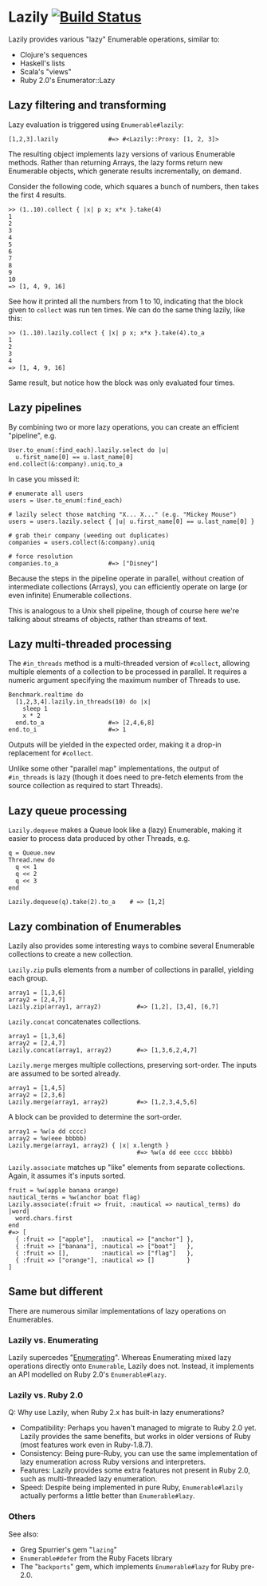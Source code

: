 Lazily [![Build Status](https://secure.travis-ci.org/mdub/lazily.png?branch=master)](http://travis-ci.org/mdub/lazily)
===========

Lazily provides various "lazy" Enumerable operations, similar to:

* Clojure's sequences
* Haskell's lists
* Scala's "views"
* Ruby 2.0's Enumerator::Lazy

Lazy filtering and transforming
-------------------------------

Lazy evaluation is triggered using `Enumerable#lazily`:

    [1,2,3].lazily              #=> #<Lazily::Proxy: [1, 2, 3]>

The resulting object implements lazy versions of various Enumerable methods.  Rather than returning Arrays, the lazy forms return new Enumerable objects, which generate results incrementally, on demand.

Consider the following code, which squares a bunch of numbers, then takes the first 4 results.

    >> (1..10).collect { |x| p x; x*x }.take(4)
    1
    2
    3
    4
    5
    6
    7
    8
    9
    10
    => [1, 4, 9, 16]

See how it printed all the numbers from 1 to 10, indicating that the block given to `collect` was run ten times. We can do the same thing lazily, like this:

    >> (1..10).lazily.collect { |x| p x; x*x }.take(4).to_a
    1
    2
    3
    4
    => [1, 4, 9, 16]

Same result, but notice how the block was only evaluated four times.

Lazy pipelines
--------------

By combining two or more lazy operations, you can create an efficient "pipeline", e.g.

    User.to_enum(:find_each).lazily.select do |u|
      u.first_name[0] == u.last_name[0]
    end.collect(&:company).uniq.to_a

In case you missed it:

    # enumerate all users
    users = User.to_enum(:find_each)

    # lazily select those matching "X... X..." (e.g. "Mickey Mouse")
    users = users.lazily.select { |u| u.first_name[0] == u.last_name[0] }

    # grab their company (weeding out duplicates)
    companies = users.collect(&:company).uniq

    # force resolution
    companies.to_a              #=> ["Disney"]

Because the steps in the pipeline operate in parallel, without creation of intermediate collections (Arrays), you can efficiently operate on large (or even infinite) Enumerable collections.

This is analogous to a Unix shell pipeline, though of course here we're talking about streams of objects, rather than streams of text.

Lazy multi-threaded processing
------------------------------

The `#in_threads` method is a multi-threaded version of `#collect`, allowing multiple elements of a collection to be processed in parallel.  It requires a numeric argument specifying the maximum number of Threads to use.

    Benchmark.realtime do
      [1,2,3,4].lazily.in_threads(10) do |x|
        sleep 1
        x * 2
      end.to_a                  #=> [2,4,6,8]
    end.to_i                    #=> 1

Outputs will be yielded in the expected order, making it a drop-in replacement for `#collect`.

Unlike some other "parallel map" implementations, the output of `#in_threads` is lazy (though it does need to pre-fetch elements from the source collection as required to start Threads).

Lazy queue processing
---------------------

`Lazily.dequeue` makes a Queue look like a (lazy) Enumerable, making it easier to process data produced by other Threads, e.g.

    q = Queue.new
    Thread.new do
      q << 1
      q << 2
      q << 3
    end

    Lazily.dequeue(q).take(2).to_a    # => [1,2]

Lazy combination of Enumerables
-------------------------------

Lazily also provides some interesting ways to combine several Enumerable collections to create a new collection.

`Lazily.zip` pulls elements from a number of collections in parallel, yielding each group.

    array1 = [1,3,6]
    array2 = [2,4,7]
    Lazily.zip(array1, array2)          #=> [1,2], [3,4], [6,7]

`Lazily.concat` concatenates collections.

    array1 = [1,3,6]
    array2 = [2,4,7]
    Lazily.concat(array1, array2)       #=> [1,3,6,2,4,7]

`Lazily.merge` merges multiple collections, preserving sort-order.  The inputs are assumed to be sorted already.

    array1 = [1,4,5]
    array2 = [2,3,6]
    Lazily.merge(array1, array2)        #=> [1,2,3,4,5,6]

A block can be provided to determine the sort-order.

    array1 = %w(a dd cccc)
    array2 = %w(eee bbbbb)
    Lazily.merge(array1, array2) { |x| x.length }
                                        #=> %w(a dd eee cccc bbbbb)

`Lazily.associate` matches up "like" elements from separate collections.  Again, it assumes it's inputs sorted.

    fruit = %w(apple banana orange)
    nautical_terms = %w(anchor boat flag)
    Lazily.associate(:fruit => fruit, :nautical => nautical_terms) do |word|
      word.chars.first
    end
    #=> [
      { :fruit => ["apple"],  :nautical => ["anchor"] },
      { :fruit => ["banana"], :nautical => ["boat"]   },
      { :fruit => [],         :nautical => ["flag"]   },
      { :fruit => ["orange"], :nautical => []         }
    ]

Same but different
------------------

There are numerous similar implementations of lazy operations on Enumerables.

### Lazily vs. Enumerating

Lazily supercedes "[Enumerating](http://github.com/mdub/enumerating)".  Whereas Enumerating mixed lazy operations directly onto `Enumerable`, Lazily does not.  Instead, it implements an API modelled on Ruby 2.0's `Enumerable#lazy`.

### Lazily vs. Ruby 2.0

Q: Why use Lazily, when Ruby 2.x has built-in lazy enumerations?

- Compatibility: Perhaps you haven't managed to migrate to Ruby 2.0 yet.  Lazily provides the same benefits, but works in older versions of Ruby (most features work even in Ruby-1.8.7).
- Consistency: Being pure-Ruby, you can use the same implementation of lazy enumeration across Ruby versions and interpreters.
- Features: Lazily provides some extra features not present in Ruby 2.0, such as multi-threaded lazy enumeration.
- Speed: Despite being implemented in pure Ruby, `Enumerable#lazily` actually performs a little better than `Enumerable#lazy`.

### Others

See also:

* Greg Spurrier's gem "`lazing`"
* `Enumerable#defer` from the Ruby Facets library
* The "`backports`" gem, which implements `Enumerable#lazy` for Ruby pre-2.0.
